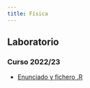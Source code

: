 ```yaml
---
title: Física
---
```


## Laboratorio

### Curso 2022/23
<!-- Añadir Descripción -->
- [Enunciado y fichero .R](https://github.com/H4mbl3x/Laboratorio_Fisica_2022_23)
